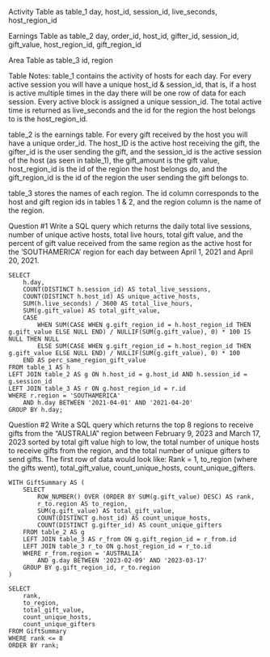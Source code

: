 

Activity Table as table_1
day, host_id, session_id, live_seconds, host_region_id

Earnings Table as table_2
day, order_id, host_id, gifter_id, session_id, gift_value, host_region_id, gift_region_id

Area Table as table_3
id, region

Table Notes:
table_1 contains the activity of hosts for each day. For every active session you will have a unique host_id & session_id, that is, if a host is active multiple times in the day there will be one row of data for each session. Every active block is assigned a unique session_id. The total active time is returned as live_seconds and the id for the region the host belongs to is the host_region_id.

table_2 is the earnings table. For every gift received by the host you will have a unique order_id. The host_ID is the active host receiving the gift, the gifter_id is the user sending the gift, and the session_id is the active session of the host (as seen in table_1), the gift_amount is the gift value, host_region_id is the id of the region the host belongs do, and the gift_region_id is the id of the region the user sending the gift belongs to. 

table_3 stores the names of each region. The id column corresponds to the host and gift region ids in tables 1 & 2, and the region column is the name of the region. 

Question #1
Write a SQL query which returns the daily total live sessions, number of unique active hosts, total live hours, total gift value, and the percent of gift value received from the same region as the active host for the ‘SOUTHAMERICA’ region for each day between April 1, 2021 and April 20, 2021. 


```
SELECT 
    h.day,
    COUNT(DISTINCT h.session_id) AS total_live_sessions, 
    COUNT(DISTINCT h.host_id) AS unique_active_hosts, 
    SUM(h.live_seconds) / 3600 AS total_live_hours, 
    SUM(g.gift_value) AS total_gift_value, 
    CASE
        WHEN SUM(CASE WHEN g.gift_region_id = h.host_region_id THEN g.gift_value ELSE NULL END) / NULLIF(SUM(g.gift_value), 0) * 100 IS NULL THEN NULL
        ELSE SUM(CASE WHEN g.gift_region_id = h.host_region_id THEN g.gift_value ELSE NULL END) / NULLIF(SUM(g.gift_value), 0) * 100
    END AS perc_same_region_gift_value
FROM table_1 AS h 
LEFT JOIN table_2 AS g ON h.host_id = g.host_id AND h.session_id = g.session_id
LEFT JOIN table_3 AS r ON g.host_region_id = r.id
WHERE r.region = 'SOUTHAMERICA' 
    AND h.day BETWEEN '2021-04-01' AND '2021-04-20' 
GROUP BY h.day;

```

Question #2
Write a SQL query which returns the top 8 regions to receive gifts from the “AUSTRALIA” region between February 9, 2023 and March 17, 2023 sorted by total gift value high to low, the total number of unique hosts to receive gifts from the region, and the total number of unique gifters to send gifts. The first row of data would look like: Rank = 1, to_region (where the gifts went), total_gift_value, count_unique_hosts, count_unique_gifters.

```
WITH GiftSummary AS (
    SELECT
        ROW_NUMBER() OVER (ORDER BY SUM(g.gift_value) DESC) AS rank,
        r_to.region AS to_region,
        SUM(g.gift_value) AS total_gift_value,
        COUNT(DISTINCT g.host_id) AS count_unique_hosts, 
        COUNT(DISTINCT g.gifter_id) AS count_unique_gifters
    FROM table_2 AS g 
    LEFT JOIN table_3 AS r_from ON g.gift_region_id = r_from.id
    LEFT JOIN table_3 r_to ON g.host_region_id = r_to.id
    WHERE r_from.region = 'AUSTRALIA' 
        AND g.day BETWEEN '2023-02-09' AND '2023-03-17'
    GROUP BY g.gift_region_id, r_to.region
)

SELECT
    rank,
    to_region,
    total_gift_value,
    count_unique_hosts, 
    count_unique_gifters
FROM GiftSummary
WHERE rank <= 8
ORDER BY rank;

```
